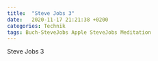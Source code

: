 ```yaml
---
title:  "Steve Jobs 3"
date:   2020-11-17 21:21:38 +0200
categories: Technik
tags: Buch-SteveJobs Apple SteveJobs Meditation
---
```


Steve Jobs 3
